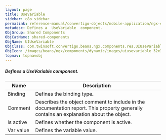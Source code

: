 ```yaml
---
layout: page
title: UseVariable
sidebar: c8o_sidebar
permalink: reference-manual/convertigo-objects/mobile-application/ngx-components/shared-components/usevariable/
metadesc: Defines a  UseVariable  component.   
ObjGroup: Shared Components
ObjCatName: shared-components
ObjName: UIUseVariable
ObjClass: com.twinsoft.convertigo.beans.ngx.components.res.UIUseVariable
ObjIcon: /images/beans/ngx/components/dynamic/images/uiusevariable_32x32.png
topnav: topnavobj
---
```

##### Defines a <i>UseVariable</i> component. <br/>

 

Name | Description 
--- | ---
Binding | Defines the binding type. 
Comment | Describes the object comment to include in the documentation report.  This property generally contains an explanation about the object. 
Is active | Defines whether the component is active. 
Var value | Defines the variable value. 

